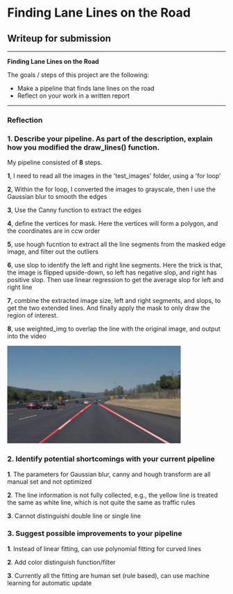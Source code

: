 # **Finding Lane Lines on the Road** 

## Writeup for submission

---

**Finding Lane Lines on the Road**

The goals / steps of this project are the following:
* Make a pipeline that finds lane lines on the road
* Reflect on your work in a written report


[//]: # (Image References)

[image1]: ./test_images_output/solidWhiteCurve.jpg "Grayscale"

---

### Reflection

### 1. Describe your pipeline. As part of the description, explain how you modified the draw_lines() function.

My pipeline consisted of **8** steps.

**1**, I need to read all the images in the 'test_images' folder, using a 'for loop'

**2**, Within the for loop, I converted the images to grayscale, then I use the Gaussian blur to smooth the edges

**3**, Use the Canny function to extract the edges

**4**, define the vertices for mask. Here the vertices will form a polygon, and the coordinates are in ccw order

**5**, use hough fucntion to extract all the line segments from the masked edge image, and filter out the outliers

**6**, use slop to identify the left and right line segments. Here the trick is that, the image is flipped upside-down, so left has negative slop, and right has positive slop. Then use linear regression to get the average slop for left and right line

**7**, combine the extracted image size, left and right segments, and slops, to get the two extended lines. And finally apply the mask to only draw the region of interest. 

**8**, use weighted_img to overlap the line with the original image, and output into the video

<img src="./test_images_output/solidWhiteCurve.jpg" width="400" />

### 2. Identify potential shortcomings with your current pipeline

**1**. The parameters for Gaussian blur, canny and hough transform are all manual set and not optimized

**2**. The line information is not fully collected, e.g., the yellow line is treated the same as white line, which is not quite the same as traffic rules

**3**. Cannot distinguishi double line or single line

### 3. Suggest possible improvements to your pipeline

**1**. Instead of linear fitting, can use polynomial fitting for curved lines

**2**. Add color distinguish function/filter

**3**. Currently all the fitting are human set (rule based), can use machine learning for automatic update
